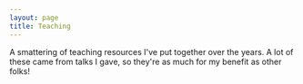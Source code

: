 ```yaml
---
layout: page
title: Teaching
---
```


<p class="message">
  A smattering of teaching resources I've put together over the years. A lot of these came from talks I gave, so they're as much for my benefit as other folks!
</p>


